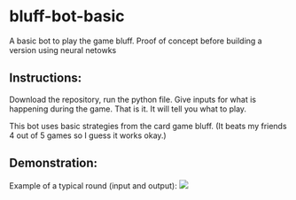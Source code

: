 # bluff-bot-basic
A basic bot to play the game bluff. Proof of concept before building a version using neural netowks

## Instructions:

Download the repository, run the python file. Give inputs for what is happening during the game. That is it. It will tell you what to play.

This bot uses basic strategies from the card game bluff. (It beats my friends 4 out of 5 games so I guess it works okay.)

## Demonstration:
Example of a typical round (input and output):
![](https://i.ibb.co/rmGhNhr/unknown7.png)

